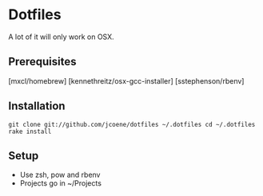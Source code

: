 # Dotfiles

A lot of it will only work on OSX.

## Prerequisites

[mxcl/homebrew]
[kennethreitz/osx-gcc-installer]
[sstephenson/rbenv]

## Installation

`git clone git://github.com/jcoene/dotfiles ~/.dotfiles
cd ~/.dotfiles
rake install`

## Setup

- Use zsh, pow and rbenv
- Projects go in ~/Projects 